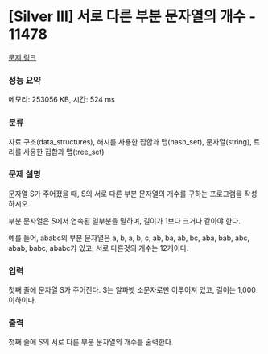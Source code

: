# [Silver III] 서로 다른 부분 문자열의 개수 - 11478 

[문제 링크](https://www.acmicpc.net/problem/11478) 

### 성능 요약

메모리: 253056 KB, 시간: 524 ms

### 분류

자료 구조(data_structures), 해시를 사용한 집합과 맵(hash_set), 문자열(string), 트리를 사용한 집합과 맵(tree_set)

### 문제 설명

<p>문자열 S가 주어졌을 때, S의 서로 다른 부분 문자열의 개수를 구하는 프로그램을 작성하시오.</p>

<p>부분 문자열은 S에서 연속된 일부분을 말하며, 길이가 1보다 크거나 같아야 한다.</p>

<p>예를 들어, ababc의 부분 문자열은 a, b, a, b, c, ab, ba, ab, bc, aba, bab, abc, abab, babc, ababc가 있고, 서로 다른것의 개수는 12개이다.</p>

### 입력 

 <p>첫째 줄에 문자열 S가 주어진다. S는 알파벳 소문자로만 이루어져 있고, 길이는 1,000 이하이다.</p>

### 출력 

 <p>첫째 줄에 S의 서로 다른 부분 문자열의 개수를 출력한다.</p>

